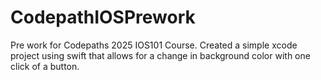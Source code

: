# CodepathIOSPrework
Pre work for Codepaths 2025 IOS101 Course. Created a simple xcode project using swift that allows for a change in background color with one click of a button. 
